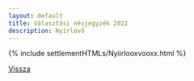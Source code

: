 ```yaml
---
layout: default
title: Választási névjegyzék 2022
description: Nyírlövő
---
```


{% include settlementHTMLs/Nyiirlooxvooxx.html %}

[Vissza](./)